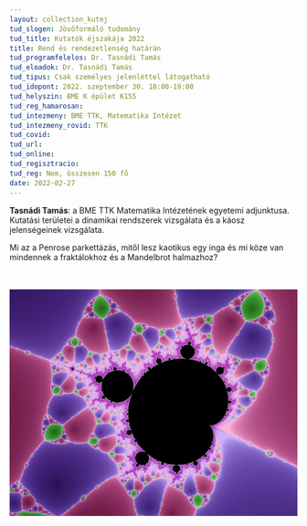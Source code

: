 ```yaml
---
layout: collection_kutej
tud_slogen: Jövőformáló tudomány
tud_title: Kutatók éjszakája 2022
title: Rend és rendezetlenség határán
tud_programfelelos: Dr. Tasnádi Tamás
tud_eloadok: Dr. Tasnádi Tamás
tud_tipus: Csak személyes jelenléttel látogatható
tud_idopont: 2022. szeptember 30. 18:00-19:00
tud_helyszin: BME K épület K155
tud_reg_hamarosan:
tud_intezmeny: BME TTK, Matematika Intézet
tud_intezmeny_rovid: TTK
tud_covid:
tud_url:
tud_online:
tud_regisztracio:
tud_reg: Nem, összesen 150 fő
date: 2022-02-27
---
```


<b>Tasnádi Tamás</b>: a BME TTK Matematika Intézetének egyetemi adjunktusa. Kutatási területei a dinamikai rendszerek vizsgálata és a káosz jelenségeinek vizsgálata. 

Mi az a Penrose parkettázás, mitől lesz kaotikus egy inga és mi köze van mindennek a fraktálokhoz és a Mandelbrot halmazhoz?


<br><br>
<img src="images/rend-es-rendezetlenseg-hataran.jpg" max-width="500" class="center">

